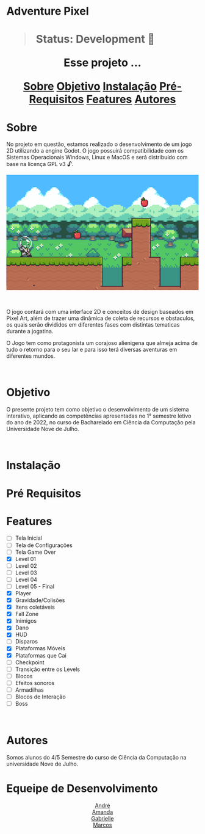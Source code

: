 <h1>Adventure Pixel<h1> 
  
> Status: Development 🚀

<p align="center">Esse projeto ... </p>

<p align="center">
    <a href="#sobre">Sobre</a>
    <a href="#objetivo">Objetivo</a>
    <a href="#instalação">Instalação</a>
    <a href="#pré-requisitos">Pré-Requisitos</a>
    <a href="features">Features</a>
    <a href="#autores">Autores</a>
</p>


# Sobre
<p>No projeto em questão, estamos realizado o desenvolvimento de um jogo 2D utilizando a engine Godot. 
O jogo possuirá compatibilidade com os Sistemas Operacionais Windows, Linux e MacOS e será distribuído com base na licença GPL v3 🔓.</p>


![](readme/gif/idle.gif)

<br>
<p>
O jogo contará com uma interface 2D e conceitos de design baseados em Pixel Art, além de trazer uma
dinâmica de coleta de recursos e obstaculos, os quais serão divididos em diferentes fases com distintas tematicas durante a jogatina.
</p>

<p>O Jogo tem como protagonista um corajoso alienigena que almeja acima de tudo o retorno para o seu lar e para isso terá diversas aventuras em diferentes mundos.</p><br>

# Objetivo
<p>O presente projeto tem como objetivo o desenvolvimento de um sistema interativo, aplicando as competências apresentadas no 1° semestre letivo do ano de 2022, no curso de Bacharelado em Ciência da Computação pela Universidade Nove de Julho.</p><br>

# Instalação


# Pré Requisitos

# Features

- [ ] Tela Inicial
- [ ] Tela de Configurações
- [ ] Tela Game Over
- [x] Level 01
- [ ] Level 02
- [ ] Level 03
- [ ] Level 04
- [ ] Level 05 - Final
- [x] Player
- [x] Gravidade/Colisões
- [x] Itens coletáveis
- [x] Fall Zone
- [x] Inimigos
- [x] Dano
- [x] HUD
- [ ] Disparos
- [x] Plataformas Móveis
- [x] Plataformas que Cai
- [ ] Checkpoint
- [ ] Transição entre os Levels
- [ ] Blocos
- [ ] Efeitos sonoros
- [ ] Armadilhas
- [ ] Blocos de Interação
- [ ] Boss

<br>

# Autores

Somos alunos do 4/5 Semestre do curso de Ciência da Computação na universidade Nove de Julho.

# Equeipe de Desenvolvimento
<p align="center">
    <a href="#">André</a><br>
    <a href="#">Amanda</a><br>
    <a href="#">Gabrielle</a><br>
    <a href="#">Marcos</a><br>
</p>



